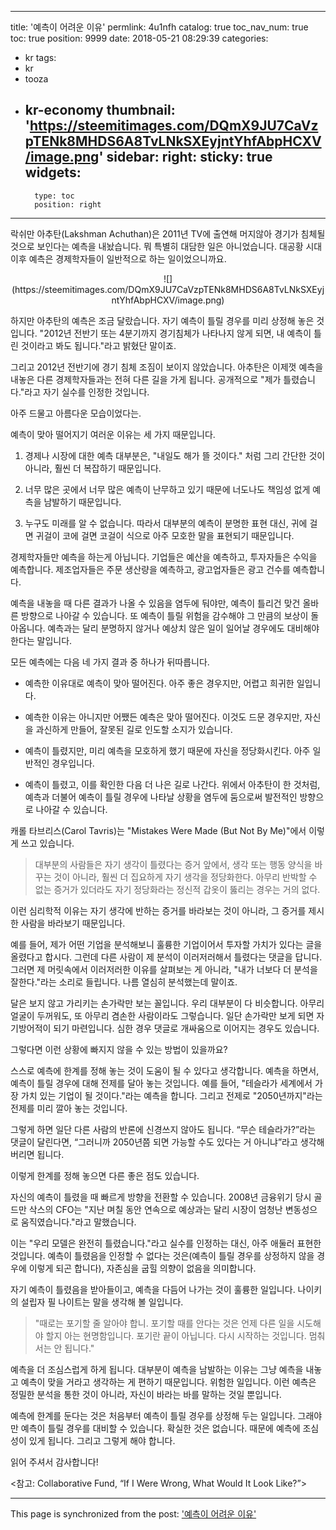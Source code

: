 
---
title: '예측이 어려운 이유'
permlink: 4u1nfh
catalog: true
toc_nav_num: true
toc: true
position: 9999
date: 2018-05-21 08:29:39
categories:
- kr
tags:
- kr
- tooza
- kr-economy
thumbnail: 'https://steemitimages.com/DQmX9JU7CaVzpTENk8MHDS6A8TvLNkSXEyjntYhfAbpHCXV/image.png'
sidebar:
    right:
        sticky: true
widgets:
    -
        type: toc
        position: right
---


락쉬만 아추탄(Lakshman Achuthan)은 2011년 TV에 출연해 머지않아 경기가 침체될 것으로 보인다는 예측을 내놨습니다. 뭐 특별히 대담한 일은 아니었습니다. 대공황 시대 이후 예측은 경제학자들이 일반적으로 하는 일이었으니까요.

<center>
![](https://steemitimages.com/DQmX9JU7CaVzpTENk8MHDS6A8TvLNkSXEyjntYhfAbpHCXV/image.png)
</center>

하지만 아추탄의 예측은 조금 달랐습니다. 자기 예측이 틀릴 경우를 미리 상정해 놓은  것입니다.  "2012년 전반기 또는 4분기까지 경기침체가 나타나지 않게 되면, 내 예측이 틀린 것이라고 봐도 됩니다."라고 밝혔단 말이죠. 

그리고 2012년 전반기에 경기 침체 조짐이 보이지 않았습니다. 아추탄은 이제껏 예측을 내놓은 다른 경제학자들과는 전혀 다른 길을 가게 됩니다.  공개적으로 "제가 틀렸습니다."라고 자기 실수를 인정한 것입니다.

아주 드물고 아름다운 모습이었다는.

예측이 맞아 떨어지기 여러운 이유는 세 가지 때문입니다.

1)  경제나 시장에 대한 예측 대부분은, "내일도 해가 뜰 것이다." 처럼 그리 간단한 것이 아니라, 훨씬 더 복잡하기 때문입니다.

2) 너무 많은 곳에서 너무 많은 예측이 난무하고 있기 때문에  너도나도 책임성 없게 예측을 남발하기 때문입니다.

3) 누구도 미래를 알 수 없습니다.  따라서 대부분의 예측이 분명한 표현 대신, 귀에 걸면 귀걸이 코에 걸면 코걸이 식으로 아주 모호한 말을 표현되기 때문입니다.

경제학자들만 예측을 하는게 아닙니다. 기업들은 예산을 예측하고, 투자자들은 수익을 예측합니다. 제조업자들은 주문 생산량을 예측하고, 광고업자들은 광고 건수를 예측합니다.

예측을 내놓을 때  다른 결과가 나올 수 있음을 염두에 둬야만, 예측이 틀리건 맞건 올바른 방향으로 나아갈 수 있습니다. 또 예측이 틀릴 위험을 감수해야 그 만큼의 보상이 돌아옵니다.  예측과는 달리 분명하지 않거나 예상치 않은 일이 일어날 경우에도 대비해야 한다는 말입니다.

모든  예측에는 다음 네 가지 결과 중 하나가 뒤따릅니다.

- 예측한 이유대로 예측이 맞아 떨어진다.  아주 좋은 경우지만, 어렵고 희귀한 일입니다.

- 예측한 이유는 아니지만 어쨌든 예측은 맞아 떨어진다. 이것도 드문 경우지만, 자신을 과신하게 만들어, 잘못된 길로 인도할 소지가 있습니다. 

- 예측이 틀렸지만, 미리 예측을 모호하게 했기 때문에 자신을 정당화시킨다.  아주 일반적인 경우입니다.

- 예측이 틀렸고, 이를 확인한 다음 더 나은 길로 나간다. 위에서 아추탄이 한 것처럼, 예측과 더불어 예측이 틀릴 경우에 나타날 상황을 염두에 둠으로써 발전적인 방향으로 나아갈 수 있습니다.

캐롤 타브리스(Carol Tavris)는 "Mistakes Were Made (But Not By Me)"에서 이렇게 쓰고 있습니다. 

>대부분의 사람들은 자기 생각이 틀렸다는 증거 앞에서, 생각 또는 행동 양식을 바꾸는 것이 아니라, 훨씬 더 집요하게 자기 생각을 정당화한다. 아무리 반박할 수 없는 증거가 있더라도 자기 정당화라는 정신적 갑옷이 뚫리는 경우는 거의 없다.

이런 심리학적 이유는 자기 생각에 반하는 증거를 바라보는 것이 아니라, 그 증거를 제시한 사람을 바라보기 때문입니다. 

예를 들어, 제가 어떤 기업을 분석해보니 훌륭한 기업이어서 투자할 가치가 있다는 글을 올렸다고 합시다. 그런데 다른 사람이 제 분석이 이러저러해서 틀렸다는 댓글을 답니다. 그러면 제 머릿속에서 이러저러한 이유를 살펴보는 게 아니라, "내가 너보다 더 분석을 잘한다."라는 소리로 들립니다. 나름 열심히 분석했는데 말이죠.  

달은 보지 않고 가리키는 손가락만 보는 꼴입니다. 우리 대부분이 다 비슷합니다. 아무리 얼굴이 두꺼워도, 또 아무리 겸손한 사람이라도 그렇습니다. 일단 손가락만 보게 되면 자기방어적이 되기 마련입니다. 심한 경우 댓글로 개싸움으로 이어지는 경우도 있습니다. 

그렇다면 이런 상황에 빠지지 않을 수 있는 방법이 있을까요?

스스로 예측에 한계를 정해 놓는 것이 도움이 될 수 있다고 생각합니다. 예측을 하면서, 예측이 틀릴 경우에 대해 전제를 달아 놓는 것입니다. 예를 들어, "테슬라가 세계에서 가장 가치 있는 기업이 될 것이다."라는 예측을 합니다.  그리고 전제로 "2050년까지"라는 전제를 미리 깔아 놓는 것입니다.

그렇게 하면 일단 다른 사람의 반론에 신경쓰지 않아도 됩니다. “무슨 테슬라가?”라는 댓글이 달린다면, “그러니까 2050년쯤 되면 가능할 수도 있다는 거 아니냐”라고 생각해 버리면 됩니다.  

이렇게 한계를 정해 놓으면 다른 좋은 점도 있습니다.

자신의 예측이 틀렸을 때 빠르게 방향을 전환할 수 있습니다. 2008년 금융위기 당시 골드만 삭스의 CFO는  "지난 며칠 동안 연속으로 예상과는 달리 시장이 엄청난 변동성으로 움직였습니다."라고 말했습니다.

이는 "우리 모델은 완전히 틀렸습니다."라고 실수를 인정하는 대신, 아주 애둘러 표현한 것입니다. 예측이 틀렸음을 인정할 수 없다는 것은(예측이  틀릴 경우를 상정하지 않을 경우에 이렇게 되곤 합니다), 자존심을 굽힐 의향이 없음을 의미합니다. 

자기 예측이 틀렸음을 받아들이고, 예측을 다듬어 나가는 것이 훌륭한 일입니다. 나이키의 설립자 필 나이트는 말을 생각해 볼 일입니다.

>"때로는 포기할 줄 알아야 합니. 포기할 때를 안다는 것은 언제 다른 일을 시도해야 할지 아는 현명함입니다. 포기란 끝이 아닙니다. 다시 시작하는 것입니다.  멈춰서는 안 됩니다."

예측을 더 조심스럽게 하게 됩니다. 대부분이 예측을 남발하는 이유는 그냥 예측을 내놓고 예측이 맞을 거라고 생각하는 게 편하기 때문입니다. 위험한 일입니다.  이런 예측은 정밀한 분석을 통한 것이 아니라, 자신이 바라는 바를 말하는 것일 뿐입니다. 

예측에 한계를 둔다는 것은 처음부터 예측이 틀릴 경우를 상정해 두는 일입니다. 그래야만 예측이 틀릴 경우를 대비할 수 있습니다. 확실한 것은 없습니다. 때문에 예측에 조심성이 있게 됩니다. 그리고 그렇게 해야 합니다. 

읽어 주셔서 감사합니다!

<참고: Collaborative Fund, “If I Were Wrong, What Would It Look Like?”>

- - -

This page is synchronized from the post: ['예측이 어려운 이유'](https://steemit.com/@pius.pius/4u1nfh)

